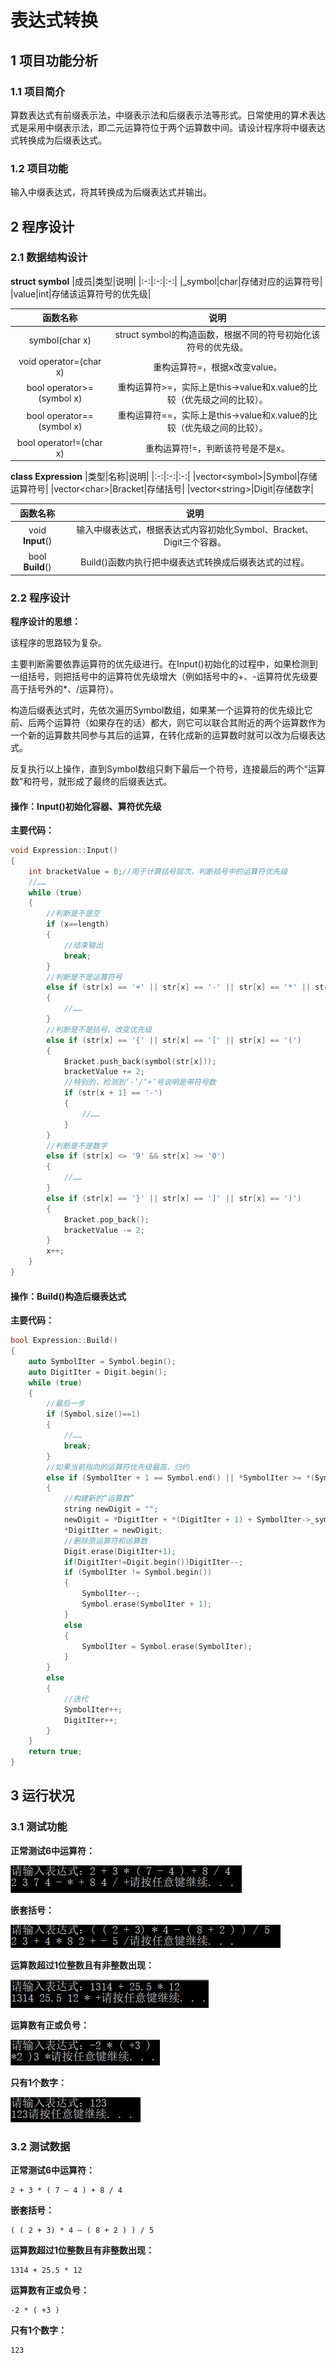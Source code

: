 # 表达式转换
## 1 项目功能分析
### 1.1 项目简介
算数表达式有前缀表示法，中缀表示法和后缀表示法等形式。日常使用的算术表达式是采用中缀表示法，即二元运算符位于两个运算数中间。请设计程序将中缀表达式转换成为后缀表达式。
### 1.2 项目功能
输入中缀表达式，将其转换成为后缀表达式并输出。
## 2 程序设计
### 2.1 数据结构设计
**struct symbol**
|成员|类型|说明|
|:-:|:-:|:-:|
|_symbol|char|存储对应的运算符号|
|value|int|存储该运算符号的优先级|

|函数名称|说明|
|:-:|:-:|
|symbol(char x)|struct symbol的构造函数，根据不同的符号初始化该符号的优先级。|
|void operator=(char x)|重构运算符=，根据x改变value。|
|bool operator>=(symbol x)|重构运算符>=，实际上是this->value和x.value的比较（优先级之间的比较）。|
|bool operator==(symbol x)|重构运算符==，实际上是this->value和x.value的比较（优先级之间的比较）。|
|bool operator!=(char x)|重构运算符!=，判断该符号是不是x。|
**class Expression**
|类型|名称|说明|
|:-:|:-:|:-:|
|vector\<symbol>|Symbol|存储运算符号|
|vector\<char>|Bracket|存储括号|
|vector\<string>|Digit|存储数字|

|函数名称|说明|
|:-:|:-:|
|void **Input**()|输入中缀表达式，根据表达式内容初始化Symbol、Bracket、Digit三个容器。|
|bool **Build**()|Build()函数内执行把中缀表达式转换成后缀表达式的过程。|

### 2.2 程序设计
**程序设计的思想：** 

该程序的思路较为复杂。

主要判断需要依靠运算符的优先级进行。在Input()初始化的过程中，如果检测到一组括号，则把括号中的运算符优先级增大（例如括号中的+、-运算符优先级要高于括号外的*、/运算符）。

构造后缀表达式时，先依次遍历Symbol数组，如果某一个运算符的优先级比它前、后两个运算符（如果存在的话）都大，则它可以联合其附近的两个运算数作为一个新的运算数共同参与其后的运算，在转化成新的运算数时就可以改为后缀表达式。

反复执行以上操作，直到Symbol数组只剩下最后一个符号，连接最后的两个“运算数”和符号，就形成了最终的后缀表达式。
#### 操作：Input()初始化容器、算符优先级
**主要代码：** 
```c
void Expression::Input()
{
    int bracketValue = 0;//用于计算括号层次，判断括号中的运算符优先级
    //……
    while (true)
    {
        //判断是不是空
        if (x==length)
        {
            //结束输出
            break;
        }
        //判断是不是运算符号
        else if (str[x] == '+' || str[x] == '-' || str[x] == '*' || str[x] == '/')
        {
            //……
        }
        //判断是不是括号，改变优先级
        else if (str[x] == '{' || str[x] == '[' || str[x] == '(')
        {
            Bracket.push_back(symbol(str[x]));
            bracketValue += 2;
            //特别的，检测到‘-’/‘+’号说明是带符号数
            if (str[x + 1] == '-')
            {
                //……
            }
        }
        //判断是不是数字
        else if (str[x] <= '9' && str[x] >= '0')
        {
            //……
        }
        else if (str[x] == '}' || str[x] == ']' || str[x] == ')')
        {
            Bracket.pop_back();
            bracketValue -= 2;
        }
        x++;
    }
}
```
#### 操作：Build()构造后缀表达式
**主要代码：** 
```c
bool Expression::Build()
{
    auto SymbolIter = Symbol.begin();
    auto DigitIter = Digit.begin();
    while (true)
    {
        //最后一步
        if (Symbol.size()==1)
        {
            //……
            break;
        }
        //如果当前指向的运算符优先级最高，归约
        else if (SymbolIter + 1 == Symbol.end() || *SymbolIter >= *(SymbolIter + 1))
        {
            //构建新的“运算数”
            string newDigit = "";
            newDigit = *DigitIter + *(DigitIter + 1) + SymbolIter->_symbol + ' ';
            *DigitIter = newDigit;
            //删除原运算符和运算数
            Digit.erase(DigitIter+1);
            if(DigitIter!=Digit.begin())DigitIter--;
            if (SymbolIter != Symbol.begin())
            {
                SymbolIter--;
                Symbol.erase(SymbolIter + 1);
            }
            else
            {
                SymbolIter = Symbol.erase(SymbolIter);
            }
        }
        else
        {
            //迭代
            SymbolIter++;
            DigitIter++;
        }
    }
    return true;
}
```
## 3 运行状况
### 3.1 测试功能
**正常测试6中运算符：**

![](pic/41.png)

**嵌套括号：**

![](pic/42.png)

**运算数超过1位整数且有非整数出现：**

![](pic/43.png)

**运算数有正或负号：**

![](pic/44.png)

**只有1个数字：**

![](pic/45.png)

### 3.2 测试数据
**正常测试6中运算符：**
```
2 + 3 * ( 7 – 4 ) + 8 / 4
```
**嵌套括号：**
```
( ( 2 + 3) * 4 – ( 8 + 2 ) ) / 5
```
**运算数超过1位整数且有非整数出现：**
```
1314 + 25.5 * 12
```
**运算数有正或负号：**
```
-2 * ( +3 )
```
**只有1个数字：**
```
123
```